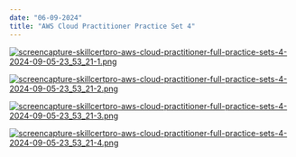 ```yaml
---
date: "06-09-2024"
title: "AWS Cloud Practitioner Practice Set 4"
---
```

<a href="/blog/images/screencapture-skillcertpro-aws-cloud-practitioner-full-practice-sets-4-2024-09-05-23_53_21-1.png" target="_blank"><img src="/blog/images/screencapture-skillcertpro-aws-cloud-practitioner-full-practice-sets-4-2024-09-05-23_53_21-1.png" alt="screencapture-skillcertpro-aws-cloud-practitioner-full-practice-sets-4-2024-09-05-23_53_21-1.png" /></a>

<a href="/blog/images/screencapture-skillcertpro-aws-cloud-practitioner-full-practice-sets-4-2024-09-05-23_53_21-2.png" target="_blank"><img src="/blog/images/screencapture-skillcertpro-aws-cloud-practitioner-full-practice-sets-4-2024-09-05-23_53_21-2.png" alt="screencapture-skillcertpro-aws-cloud-practitioner-full-practice-sets-4-2024-09-05-23_53_21-2.png" /></a>

<a href="/blog/images/screencapture-skillcertpro-aws-cloud-practitioner-full-practice-sets-4-2024-09-05-23_53_21-3.png" target="_blank"><img src="/blog/images/screencapture-skillcertpro-aws-cloud-practitioner-full-practice-sets-4-2024-09-05-23_53_21-3.png" alt="screencapture-skillcertpro-aws-cloud-practitioner-full-practice-sets-4-2024-09-05-23_53_21-3.png" /></a>

<a href="/blog/images/screencapture-skillcertpro-aws-cloud-practitioner-full-practice-sets-4-2024-09-05-23_53_21-4.png" target="_blank"><img src="/blog/images/screencapture-skillcertpro-aws-cloud-practitioner-full-practice-sets-4-2024-09-05-23_53_21-4.png" alt="screencapture-skillcertpro-aws-cloud-practitioner-full-practice-sets-4-2024-09-05-23_53_21-4.png" /></a>